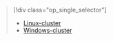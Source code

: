 > [!div class="op_single_selector"]
> * [Linux-cluster](../articles/hdinsight/hdinsight-use-oozie-linux-mac.md)
> * [Windows-cluster](../articles/hdinsight/hdinsight-use-oozie.md)
> 
> 



<!--HONumber=Jan17_HO3-->


